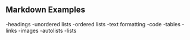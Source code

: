 ## Markdown Examples

-headings
-unordered lists
-ordered lists
-text formatting
-code
-tables
-links
-images
-autolists
-lists
